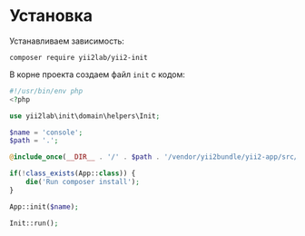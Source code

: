 Установка
===

Устанавливаем зависимость:

```
composer require yii2lab/yii2-init
```

В корне проекта создаем файл `init` с кодом:

```php
#!/usr/bin/env php
<?php

use yii2lab\init\domain\helpers\Init;

$name = 'console';
$path = '.';

@include_once(__DIR__ . '/' . $path . '/vendor/yii2bundle/yii2-app/src/App.php');

if(!class_exists(App::class)) {
	die('Run composer install');
}

App::init($name);

Init::run();
```
